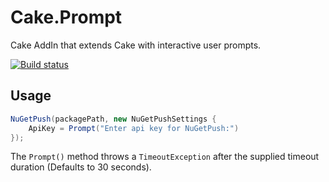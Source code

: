 # Cake.Prompt
Cake AddIn that extends Cake with interactive user prompts.

[![Build status](https://megakid.visualstudio.com/Cake.Prompt/_apis/build/status/Cake.Prompt)](https://megakid.visualstudio.com/Cake.Prompt/_build/latest?definitionId=1)

## Usage

```c#
NuGetPush(packagePath, new NuGetPushSettings {
    ApiKey = Prompt("Enter api key for NuGetPush:")
});
```

The `Prompt()` method throws a `TimeoutException` after the supplied timeout duration (Defaults to 30 seconds).
